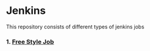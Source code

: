 # Jenkins
This repository consists of different types of jenkins jobs

### 1. [Free Style Job](freestyle_job.md)
